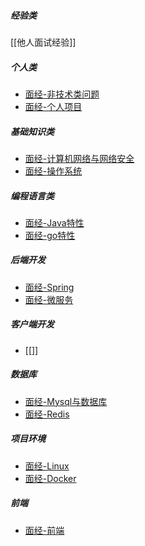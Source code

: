 ##### 经验类
[[他人面试经验]]
##### 个人类
- [面经-非技术类问题](编程/工作相关/面经-非技术类问题.md)
- [面经-个人项目](编程/工作相关/面经-个人项目.md)
##### 基础知识类
- [面经-计算机网络与网络安全](编程/工作相关/面经-计算机网络与网络安全.md)
- [面经-操作系统](编程/工作相关/面经-操作系统.md)
##### 编程语言类
- [面经-Java特性](面经-Java特性.md)
- [面经-go特性](面经-go特性.md)
##### 后端开发
- [面经-Spring](编程/工作相关/面经-Spring.md)
- [面经-微服务](编程/工作相关/面经-微服务.md)
##### 客户端开发
- [[]]
##### 数据库
- [面经-Mysql与数据库](面经-Mysql与数据库.md)
- [面经-Redis](编程/工作相关/面经-Redis.md)
##### 项目环境
- [面经-Linux](编程/工作相关/面经-Linux.md)
- [面经-Docker](编程/工作相关/面经-Docker.md)
##### 前端
- [面经-前端](编程/工作相关/面经-前端.md)
